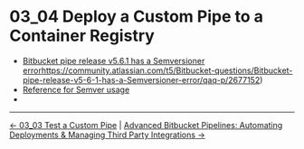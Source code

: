 # 03_04 Deploy a Custom Pipe to a Container Registry

- [Bitbucket pipe release v5.6.1 has a Semversioner error]()https://community.atlassian.com/t5/Bitbucket-questions/Bitbucket-pipe-release-v5-6-1-has-a-Semversioner-error/qaq-p/2677152)
- [Reference for Semver usage](https://bitbucket.org/atlassian/bitbucket-pipe-release/src/master/CONTRIBUTING.md)
-

<!-- FooterStart -->
---
[← 03_03 Test a Custom Pipe](../03_03_test_a_custom_pipe/README.md) | [Advanced Bitbucket Pipelines: Automating Deployments & Managing Third Party Integrations →](../../README.md)
<!-- FooterEnd -->
